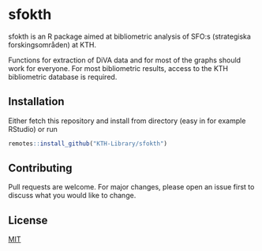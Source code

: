 # sfokth

sfokth is an R package aimed at bibliometric analysis of SFO:s (strategiska forskingsområden) at KTH.

Functions for extraction of DiVA data and for most of the graphs should work for everyone. For most bibliometric results, access to the KTH bibliometric database is required.

## Installation

Either fetch this repository and install from directory (easy in for example RStudio) or run
```R
remotes::install_github("KTH-Library/sfokth")
```

## Contributing

Pull requests are welcome. For major changes, please open an issue first to discuss what you would like to change.

## License

[MIT](https://choosealicense.com/licenses/mit/)
